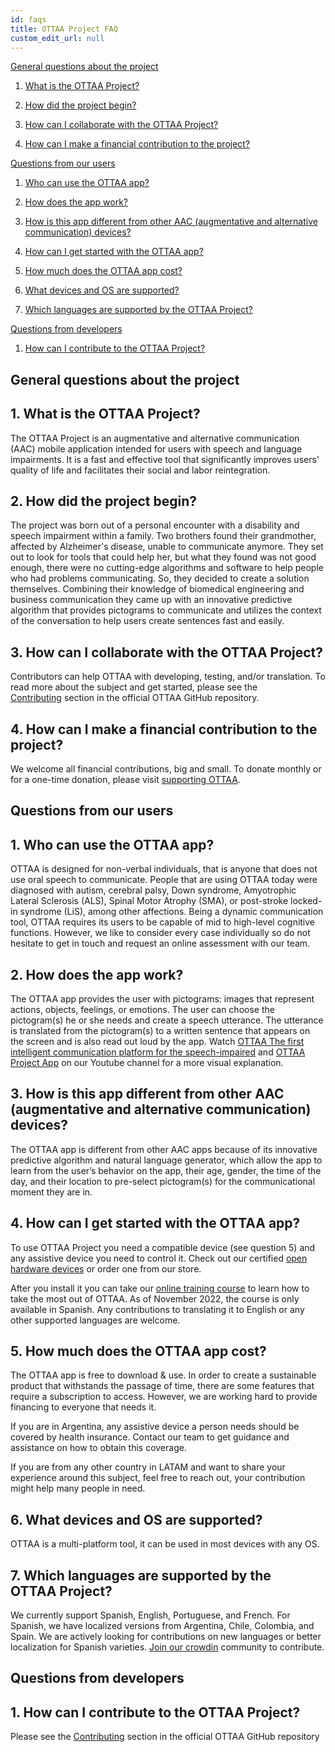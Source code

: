 ```yaml
---
id: faqs
title: OTTAA Project FAQ
custom_edit_url: null
---
```


[General questions about the project](#general-questions-about-the-project)

1. [What is the OTTAA Project?](#what-is-the-ottaa-project)

1. [How did the project begin?](#how-did-the-project-begin)

1. [How can I collaborate with the OTTAA Project?](#how-can-i-collaborate-with-the-ottaa-project)

1. [How can I make a financial contribution to the project?](#how-can-i-make-a-financial-contribution-to-the-project)

[Questions from our users](#questions-from-our-users)

1. [Who can use the OTTAA app?](#who-can-use-the-ottaa-app)

1. [How does the app work?](#how-does-the-app-work)

1. [How is this app different from other AAC (augmentative and alternative communication) devices?](#how-is-this-app-different-from-other-aac-augmentative-and-alternative-communication-devices)

1. [How can I get started with the OTTAA app?](#how-can-i-get-started-with-the-ottaa-app)

1. [How much does the OTTAA app cost?](#how-much-does-the-ottaa-app-cost)

1. [What devices and OS are supported?](#what-devices-and-os-are-supported)

1. [Which languages are supported by the OTTAA Project?](#which-languages-are-supported-by-the-ottaa-project)

[Questions from developers](#questions-from-developers)

1. [How can I contribute to the OTTAA Project?](#how-can-i-contribute-to-the-ottaa-project)

## General questions about the project

**1.**  What is the OTTAA Project?
--------------------------
    

The OTTAA Project is an augmentative and alternative communication (AAC) mobile application intended for users with speech and language impairments. It is a fast and effective tool that significantly improves users' quality of life and facilitates their social and labor reintegration.

**2.**  How did the project begin?
--------------------------
    

The project was born out of a personal encounter with a disability and speech impairment within a family. Two brothers found their grandmother, affected by Alzheimer's disease, unable to communicate anymore. They set out to look for tools that could help her, but what they found was not good enough, there were no cutting-edge algorithms and software to help people who had problems communicating. So, they decided to create a solution themselves. Combining their knowledge of biomedical engineering and business communication they came up with an innovative predictive algorithm that provides pictograms to communicate and utilizes the context of the conversation to help users create sentences fast and easily.

**3.**  How can I collaborate with the OTTAA Project?
---------------------------------------------
    

Contributors can help OTTAA with developing, testing, and/or translation. To read more about the subject and get started, please see the [Contributing](https://github.com/OTTAA-Project/ottaa_project_flutter/blob/master/CONTRIBUTING.md) section in the official OTTAA GitHub repository.

**4.**  How can I make a financial contribution to the project?
-------------------------------------------------------
    

We welcome all financial contributions, big and small. To donate monthly or for a one-time donation, please visit [supporting OTTAA](https://www.ottaaproject.com/support-ottaa-project.php#:~:text=How%20to%20become%20a%20supporter).

## Questions from our users


**1.**  Who can use the OTTAA app?
--------------------------
    

OTTAA is designed for non-verbal individuals, that is anyone that does not use oral speech to communicate. People that are using OTTAA today were diagnosed with autism, cerebral palsy, Down syndrome, Amyotrophic Lateral Sclerosis (ALS), Spinal Motor Atrophy (SMA), or post-stroke locked-in syndrome (LiS), among other affections. Being a dynamic communication tool, OTTAA requires its users to be capable of mid to high-level cognitive functions. However, we like to consider every case individually so do not hesitate to get in touch and request an online assessment with our team.

**2.**  How does the app work?
----------------------
    

The OTTAA app provides the user with pictograms: images that represent actions, objects, feelings, or emotions. The user can choose the pictogram(s) he or she needs and create a speech utterance. The utterance is translated from the pictogram(s) to a written sentence that appears on the screen and is also read out loud by the app. Watch [OTTAA The first intelligent communication platform for the speech-impaired](https://www.youtube.com/watch?v=nQZRzBOWD-c) and [OTTAA Project App](https://www.youtube.com/watch?v=zAL7yWxc-gU) on our Youtube channel for a more visual explanation.

**3.**  How is this app different from other AAC (augmentative and alternative communication) devices?
----------------------------------------------------------------------------------------------
    

The OTTAA app is different from other AAC apps because of its innovative predictive algorithm and natural language generator, which allow the app to learn from the user’s behavior on the app, their age, gender, the time of the day, and their location to pre-select pictogram(s) for the communicational moment they are in.

**4.**  How can I get started with the OTTAA app?
-----------------------------------------
    

To use OTTAA Project you need a compatible device (see question 5) and any assistive device you need to control it. Check out our certified [open hardware devices](./Accesibility/sipAndPuff) or order one from our store.

After you install it you can take our [online training course](https://www.ottaaproject.com/autoworkshop/) to learn how to take the most out of OTTAA. As of November 2022, the course is only available in Spanish. Any contributions to translating it to English or any other supported languages are welcome.

**5.**  How much does the OTTAA app cost?
---------------------------------
    

The OTTAA app is free to download & use. In order to create a sustainable product that withstands the passage of time, there are some features that require a subscription to access. However, we are working hard to provide financing to everyone that needs it.

If you are in Argentina, any assistive device a person needs should be covered by health insurance. Contact our team to get guidance and assistance on how to obtain this coverage.

If you are from any other country in LATAM and want to share your experience around this subject, feel free to reach out, your contribution might help many people in need.

**6.**  What devices and OS are supported?
----------------------------------
    

OTTAA is a multi-platform tool, it can be used in most devices with any OS.

**7.**  Which languages are supported by the OTTAA Project?
---------------------------------------------------
    

We currently support Spanish, English, Portuguese, and French. For Spanish, we have localized versions from Argentina, Chile, Colombia, and Spain. We are actively looking for contributions on new languages or better localization for Spanish varieties. [Join our crowdin](https://crowdin.com/project/ottaa-project) community to contribute.

## Questions from developers

**1.** How can I contribute to the OTTAA Project?
------------------------------------------
    

Please see the [Contributing](https://github.com/OTTAA-Project/ottaa_project_flutter/blob/master/CONTRIBUTING.md) section in the official OTTAA GitHub repository